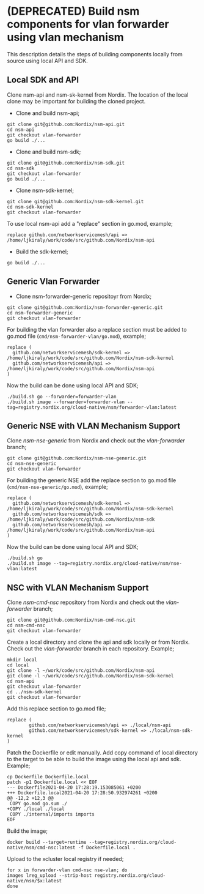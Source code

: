 # (DEPRECATED) Build nsm components for vlan forwarder using vlan mechanism

This description details the steps of building components locally from source using local API and SDK.

## Local SDK and API

Clone nsm-api and nsm-sk-kernel from Nordix. The location of the local clone may be important for building the cloned project.

- Clone and build nsm-api;
```
git clone git@github.com:Nordix/nsm-api.git
cd nsm-api
git checkout vlan-forwarder
go build ./...
```
- Clone and build nsm-sdk;
```
git clone git@github.com:Nordix/nsm-sdk.git
cd nsm-sdk
git checkout vlan-forwarder
go build ./...
```
- Clone nsm-sdk-kernel;
```
git clone git@github.com:Nordix/nsm-sdk-kernel.git
cd nsm-sdk-kernel
git checkout vlan-forwarder
```

To use local nsm-api add a "replace" section in go.mod, example;

```
replace github.com/networkservicemesh/api => /home/ljkiraly/work/code/src/github.com/Nordix/nsm-api
```
- Build the sdk-kernel;
```
go build ./...
```

## Generic Vlan Forwarder

- Clone nsm-forwarder-generic repositoyr from Nordix;
```
git clone git@github.com:Nordix/nsm-forwarder-generic.git
cd nsm-forwarder-generic
git checkout vlan-forwarder
```

For building the vlan forwarder also a replace section must be added to go.mod file (`cmd/nsm-forwarder-vlan/go.mod`), example;

```
replace (
  github.com/networkservicemesh/sdk-kernel => /home/ljkiraly/work/code/src/github.com/Nordix/nsm-sdk-kernel
  github.com/networkservicemesh/api => /home/ljkiraly/work/code/src/github.com/Nordix/nsm-api
)
```

Now the build can be done using local API and SDK;

```
./build.sh go --forwarder=forwarder-vlan
./build.sh image --forwarder=forwarder-vlan --tag=registry.nordix.org/cloud-native/nsm/forwarder-vlan:latest
```

## Generic NSE with VLAN Mechanism Support

Clone *nsm-nse-generic* from Nordix and check out the *vlan-forwarder* branch;

```
git clone git@github.com:Nordix/nsm-nse-generic.git
cd nsm-nse-generic 
git checkout vlan-forwarder
```

For building the generic NSE add the replace section to go.mod file (`cmd/nsm-nse-generic/go.mod`), example;

```
replace (
  github.com/networkservicemesh/sdk-kernel => /home/ljkiraly/work/code/src/github.com/Nordix/nsm-sdk-kernel
  github.com/networkservicemesh/sdk => /home/ljkiraly/work/code/src/github.com/Nordix/nsm-sdk
  github.com/networkservicemesh/api => /home/ljkiraly/work/code/src/github.com/Nordix/nsm-api
)
```

Now the build can be done using local API and SDK;

```
./build.sh go
./build.sh image --tag=registry.nordix.org/cloud-native/nsm/nse-vlan:latest
```

## NSC with VLAN Mechanism Support
Clone *nsm-cmd-nsc* repository from Nordix and check out the *vlan-forwarder* branch;
```
git clone git@github.com:Nordix/nsm-cmd-nsc.git
cd nsm-cmd-nsc
git checkout vlan-forwarder
```
Create a local directory and clone the api and sdk locally or from Nordix. Check out the *vlan-forwarder* branch in each repository. Example;
```
mkdir local
cd local
git clone -l ~/work/code/src/github.com/Nordix/nsm-api
git clone -l ~/work/code/src/github.com/Nordix/nsm-sdk-kernel
cd nsm-api
git checkout vlan-forwarder
cd ../nsm-sdk-kernel
git checkout vlan-forwarder
```

Add this replace section to go.mod file;
```
replace (
        github.com/networkservicemesh/api => ./local/nsm-api
        github.com/networkservicemesh/sdk-kernel => ./local/nsm-sdk-kernel
)
```

Patch the Dockerfile or edit manually. Add copy command of local directory to the target to be able to build the image using the local api and sdk. Example;

```
cp Dockerfile Dockerfile.local
patch -p1 Dockerfile.local << EOF
--- Dockerfile2021-04-20 17:28:19.153085061 +0200
+++ Dockerfile.local2021-04-20 17:28:50.932974261 +0200
@@ -12,2 +12,3 @@
 COPY go.mod go.sum ./
+COPY ./local ./local
 COPY ./internal/imports imports
EOF
```
Build the image;
```
docker build --target=runtime --tag=registry.nordix.org/cloud-native/nsm/cmd-nsc:latest -f Dockerfile.local .
```

Upload to the xcluster local registry if needed;
```
for x in forwarder-vlan cmd-nsc nse-vlan; do
images lreg_upload --strip-host registry.nordix.org/cloud-native/nsm/$x:latest
done
```
